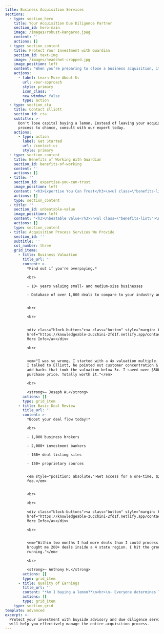 ```yaml
---
title: Business Acquisition Services
sections:
  - type: section_hero
    title: Your Acquisition Due Diligence Partner
    section_id: hero-main
    image: /images/robust-kangaroo.jpeg
    content: ''
    actions: []
  - type: section_content
    title: Protect Your Investment with Guardian
    section_id: text-img
    image: /images/headshot-cropped.jpg
    image_position: left
    content: "When you’re preparing to close a business acquisition, it’s crucial to work with a partner who can effectively manage the financial, operational, and legal diligence processes to ensure you won't lose your money buying a lemon. At Guardian Due Diligence, we’re dedicated to providing cost-effective, institutional-level quality buyside advisory and due diligence work with a focus on integrity. **Our founder, Elliott Holland, was a self-funded searcher for six years prior to starting Guardian, and he puts that experience to work for each client.**\n\n- #1 diligence provider for investors buying small businesses (under $2mm in cash flow)\n- Featured as diligence expert in\_Walker Deibel's Acquisition Lab (Walker is author of \"Buy Then Build\")\n- As seen on the #1 Investing Podcast Bigger Pockets\n- Harvard Business School MBA\n"
    actions:
      - label: Learn More About Us
        url: /our-approach
        style: primary
        icon_class: ''
        new_window: false
        type: action
  - type: section_cta
    title: Contact Elliott
    section_id: cta
    subtitle: >-
      Don't lose capital buying a lemon. Instead of leaving your acquisition
      process to chance, consult with our expert today.
    actions:
      - type: action
        label: Get Started
        url: /contact-us
        style: primary
  - type: section_content
    title: Benefits of Working With Guardian
    section_id: benefits-of-working
    content: ''
    actions: []
  - title: ''
    section_id: expertise-you-can-trust
    image_position: left
    content: "<h3>Expertise You Can Trust</h3>\n<ul class=\"benefits-list\">\n\t<li>10+ years working with deals from $250K to $5M in EBITDA</li>\n\t<li>Experience leading private equity firms</li>\n\t<li>Focused on providing a deal recommendation, not just a QoE report</li>\n\t<li>Support throughout the entire acquisition process</li>\n</ul>"
    actions: []
    type: section_content
  - title: ''
    section_id: unbeatable-value
    image_position: left
    content: "<h3>Unbeatable Value</h3>\n<ul class=\"benefits-list\">\n<li>Over $200k in value for only $15k - amazing return on investment (ROI)</li>\n<li>$80k+ in reduction of purchase price on average\_</li>\n<li>$150k+ saved when we found a deal breaker the client missed saving them the personal guarantee</li>\n<li>$15k+ saved on deals we found were bad within a week of engagement saving 45 days of time client would have pursued\_</li>\n</ul>"
    actions: []
    type: section_content
  - title: Acquisition Process Services We Provide
    section_id: ''
    subtitle: ''
    col_number: three
    grid_items:
      - title: Business Valuation
        title_url: ''
        content: >-
          *Find out if you're overpaying.*

          <br>

          - 10+ years valuing small- and medium-size businesses

          - Database of over 1,000 deals to compare to your industry and size


          <br>

          <br>


          <div class="block-buttons"><a class="button" style="margin: 0 auto"
          href="https://knowledgeable-zucchini-2fd1f.netlify.app/contact-us/">Request
          More Info</a></div>

          <br>


          <em>"I was so wrong. I started with a 4x valuation multiple. But after
          I talked to Elliott, he pointed out customer concentration & incorrect
          add backs that took the valuation below 3x. I saved over $500k on
          purchase price. Totally worth it."</em>

          <br>

          <strong>— Joseph W.</strong>
        actions: []
        type: grid_item
      - title: Basic Deal Review
        title_url: ''
        content: >-
          *Boost your deal flow today!*

          <br>

          - 1,800 business brokers

          - 2,000+ investment bankers

          - 160+ deal listing sites

          - 150+ proprietary sources


          <em style="position: absolute;">Get access for a one-time, $2,000
          fee.</em>


          <br>

          <br>

          <div class="block-buttons"><a class="button" style="margin: 0 auto"
          href="https://knowledgeable-zucchini-2fd1f.netlify.app/contact-us/">Request
          More Info</a></div>

          <br>


          <em>"Within two months I had more deals than I could process. Guardian
          brought me 200+ deals inside a 4 state region. I hit the ground
          running."</em>

          <br>

          <strong>— Anthony H.</strong>
        actions: []
        type: grid_item
      - title: Quality of Earnings
        title_url: ''
        content: "*Am I buying a lemon?*\n<br>\n- Everyone determines TTM EBITDA. You're buying next year's EBITDA. We show you that.\_\_\n- 10+ years of navigating the ways sellers can manipulate financials\n\n<br>\n\n<div class=\"block-buttons\"><a class=\"button\" style=\"margin: 0 auto\" href=\"https://knowledgeable-zucchini-2fd1f.netlify.app/contact-us/\">Request More Info</a></div>\n<br>\n\n<em>\"I thought I had my ideal acquisition. But Guardian found that the seller was propping up sales and EBITDA with tricks in inventory and accounts receivable. I walked away and saved 1/2 of my net worth!\"</em>\n<br>\n<strong>— Mark D.</strong>"
        actions: []
        type: grid_item
    type: section_grid
template: advanced
excerpt: >-
  Protect your investment with buyside advisory and due diligence services that
  will help you effectively manage the entire acquisition process.
---
```

